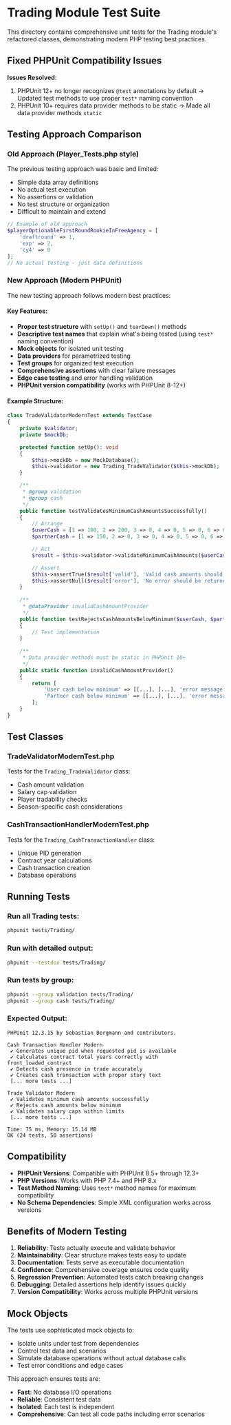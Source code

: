# Trading Module Test Suite

This directory contains comprehensive unit tests for the Trading module's refactored classes, demonstrating modern PHP testing best practices.

## Fixed PHPUnit Compatibility Issues

**Issues Resolved**: 
1. PHPUnit 12+ no longer recognizes `@test` annotations by default → Updated test methods to use proper `test*` naming convention
2. PHPUnit 10+ requires data provider methods to be static → Made all data provider methods `static`

## Testing Approach Comparison

### Old Approach (Player_Tests.php style)
The previous testing approach was basic and limited:
- Simple data array definitions
- No actual test execution
- No assertions or validation
- No test structure or organization
- Difficult to maintain and extend

```php
// Example of old approach
$playerOptionableFirstRoundRookieInFreeAgency = [
    'draftround' => 1,
    'exp' => 2,
    'cy4' => 0
];
// No actual testing - just data definitions
```

### New Approach (Modern PHPUnit)
The new testing approach follows modern best practices:

#### Key Features:
- **Proper test structure** with `setUp()` and `tearDown()` methods
- **Descriptive test names** that explain what's being tested (using `test*` naming convention)
- **Mock objects** for isolated unit testing
- **Data providers** for parametrized testing
- **Test groups** for organized test execution
- **Comprehensive assertions** with clear failure messages
- **Edge case testing** and error handling validation
- **PHPUnit version compatibility** (works with PHPUnit 8-12+)

#### Example Structure:
```php
class TradeValidatorModernTest extends TestCase
{
    private $validator;
    private $mockDb;

    protected function setUp(): void
    {
        $this->mockDb = new MockDatabase();
        $this->validator = new Trading_TradeValidator($this->mockDb);
    }

    /**
     * @group validation
     * @group cash
     */
    public function testValidatesMinimumCashAmountsSuccessfully()
    {
        // Arrange
        $userCash = [1 => 100, 2 => 200, 3 => 0, 4 => 0, 5 => 0, 6 => 0];
        $partnerCash = [1 => 150, 2 => 0, 3 => 0, 4 => 0, 5 => 0, 6 => 0];

        // Act
        $result = $this->validator->validateMinimumCashAmounts($userCash, $partnerCash);

        // Assert
        $this->assertTrue($result['valid'], 'Valid cash amounts should pass validation');
        $this->assertNull($result['error'], 'No error should be returned for valid amounts');
    }
    
    /**
     * @dataProvider invalidCashAmountProvider
     */
    public function testRejectsCashAmountsBelowMinimum($userCash, $partnerCash, $expectedErrorText)
    {
        // Test implementation
    }
    
    /**
     * Data provider methods must be static in PHPUnit 10+
     */
    public static function invalidCashAmountProvider()
    {
        return [
            'User cash below minimum' => [[...], [...], 'error message'],
            'Partner cash below minimum' => [[...], [...], 'error message']
        ];
    }
}
```

## Test Classes

### TradeValidatorModernTest.php
Tests for the `Trading_TradeValidator` class:
- Cash amount validation
- Salary cap validation 
- Player tradability checks
- Season-specific cash considerations

### CashTransactionHandlerModernTest.php
Tests for the `Trading_CashTransactionHandler` class:
- Unique PID generation
- Contract year calculations
- Cash transaction creation
- Database operations

## Running Tests

### Run all Trading tests:
```bash
phpunit tests/Trading/
```

### Run with detailed output:
```bash
phpunit --testdox tests/Trading/
```

### Run tests by group:
```bash
phpunit --group validation tests/Trading/
phpunit --group cash tests/Trading/
```

### Expected Output:
```
PHPUnit 12.3.15 by Sebastian Bergmann and contributors.

Cash Transaction Handler Modern
 ✔ Generates unique pid when requested pid is available
 ✔ Calculates contract total years correctly with front_loaded_contract
 ✔ Detects cash presence in trade accurately
 ✔ Creates cash transaction with proper story text
 [... more tests ...]

Trade Validator Modern
 ✔ Validates minimum cash amounts successfully
 ✔ Rejects cash amounts below minimum
 ✔ Validates salary caps within limits
 [... more tests ...]

Time: 75 ms, Memory: 15.14 MB
OK (24 tests, 50 assertions)
```

## Compatibility

- **PHPUnit Versions**: Compatible with PHPUnit 8.5+ through 12.3+
- **PHP Versions**: Works with PHP 7.4+ and PHP 8.x
- **Test Method Naming**: Uses `test*` method names for maximum compatibility
- **No Schema Dependencies**: Simple XML configuration works across versions

## Benefits of Modern Testing

1. **Reliability**: Tests actually execute and validate behavior
2. **Maintainability**: Clear structure makes tests easy to update
3. **Documentation**: Tests serve as executable documentation
4. **Confidence**: Comprehensive coverage ensures code quality
5. **Regression Prevention**: Automated tests catch breaking changes
6. **Debugging**: Detailed assertions help identify issues quickly
7. **Version Compatibility**: Works across multiple PHPUnit versions

## Mock Objects

The tests use sophisticated mock objects to:
- Isolate units under test from dependencies
- Control test data and scenarios
- Simulate database operations without actual database calls
- Test error conditions and edge cases

This approach ensures tests are:
- **Fast**: No database I/O operations
- **Reliable**: Consistent test data
- **Isolated**: Each test is independent
- **Comprehensive**: Can test all code paths including error scenarios